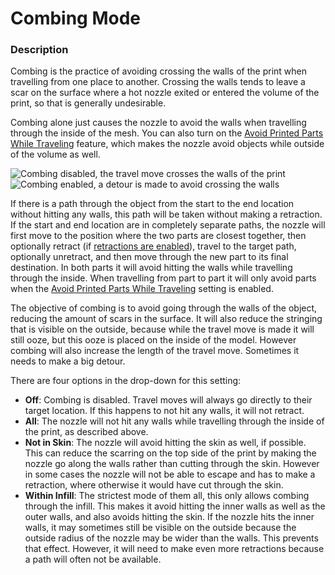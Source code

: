 Combing Mode
====
### **Description**
Combing is the practice of avoiding crossing the walls of the print when travelling from one place to another. Crossing the walls tends to leave a scar on the surface where a hot nozzle exited or entered the volume of the print, so that is generally undesirable.

Combing alone just causes the nozzle to avoid the walls when travelling through the inside of the mesh. You can also turn on the [Avoid Printed Parts While Traveling](travel_avoid_other_parts.md) feature, which makes the nozzle avoid objects while outside of the volume as well.

![Combing disabled, the travel move crosses the walls of the print](../images/retraction_combing_off.png)
![Combing enabled, a detour is made to avoid crossing the walls](../images/retraction_combing_on.png)

If there is a path through the object from the start to the end location without hitting any walls, this path will be taken without making a retraction. If the start and end location are in completely separate paths, the nozzle will first move to the position where the two parts are closest together, then optionally retract (if [retractions are enabled](retraction_enable.md)), travel to the target path, optionally unretract, and then move through the new part to its final destination. In both parts it will avoid hitting the walls while travelling through the inside. When travelling from part to part it will only avoid parts when the [Avoid Printed Parts While Traveling](travel_avoid_other_parts.md) setting is enabled.

The objective of combing is to avoid going through the walls of the object, reducing the amount of scars in the surface. It will also reduce the stringing that is visible on the outside, because while the travel move is made it will still ooze, but this ooze is placed on the inside of the model. However combing will also increase the length of the travel move. Sometimes it needs to make a big detour.

There are four options in the drop-down for this setting:
* **Off**: Combing is disabled. Travel moves will always go directly to their target location. If this happens to not hit any walls, it will not retract.
* **All**: The nozzle will not hit any walls while travelling through the inside of the print, as described above.
* **Not in Skin**: The nozzle will avoid hitting the skin as well, if possible. This can reduce the scarring on the top side of the print by making the nozzle go along the walls rather than cutting through the skin. However in some cases the nozzle will not be able to escape and has to make a retraction, where otherwise it would have cut through the skin.
* **Within Infill**: The strictest mode of them all, this only allows combing through the infill. This makes it avoid hitting the inner walls as well as the outer walls, and also avoids hitting the skin. If the nozzle hits the inner walls, it may sometimes still be visible on the outside because the outside radius of the nozzle may be wider than the walls. This prevents that effect. However, it will need to make even more retractions because a path will often not be available.